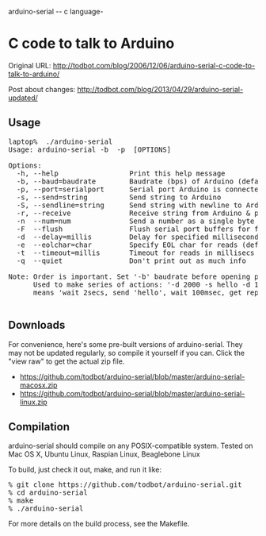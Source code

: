 arduino-serial --
c language-

C code to talk to Arduino
===========================================

Original URL: http://todbot.com/blog/2006/12/06/arduino-serial-c-code-to-talk-to-arduino/

Post about changes: http://todbot.com/blog/2013/04/29/arduino-serial-updated/


Usage
------
<pre>
laptop%  ./arduino-serial
Usage: arduino-serial -b <bps> -p <serialport> [OPTIONS]

Options:
  -h, --help                 Print this help message
  -b, --baud=baudrate        Baudrate (bps) of Arduino (default 9600)
  -p, --port=serialport      Serial port Arduino is connected to
  -s, --send=string          Send string to Arduino
  -S, --sendline=string      Send string with newline to Arduino
  -r, --receive              Receive string from Arduino & print it out
  -n  --num=num              Send a number as a single byte
  -F  --flush                Flush serial port buffers for fresh reading
  -d  --delay=millis         Delay for specified milliseconds
  -e  --eolchar=char         Specify EOL char for reads (default '\n')
  -t  --timeout=millis       Timeout for reads in millisecs (default 5000)
  -q  --quiet                Don't print out as much info

Note: Order is important. Set '-b' baudrate before opening port'-p'.
      Used to make series of actions: '-d 2000 -s hello -d 100 -r'
      means 'wait 2secs, send 'hello', wait 100msec, get reply'

</pre>


Downloads
---------
For convenience, here's some pre-built versions of arduino-serial. 
They may not be updated regularly, so compile it yourself if you can.
Click the "view raw" to get the actual zip file.

- https://github.com/todbot/arduino-serial/blob/master/arduino-serial-macosx.zip
- https://github.com/todbot/arduino-serial/blob/master/arduino-serial-linux.zip


Compilation
-----------
arduino-serial should compile on any POSIX-compatible system.
Tested on Mac OS X, Ubuntu Linux, Raspian Linux, Beaglebone Linux

To build, just check it out, make, and run it like:
<pre>
% git clone https://github.com/todbot/arduino-serial.git
% cd arduino-serial
% make
% ./arduino-serial
</pre>

For more details on the build process, see the Makefile.
